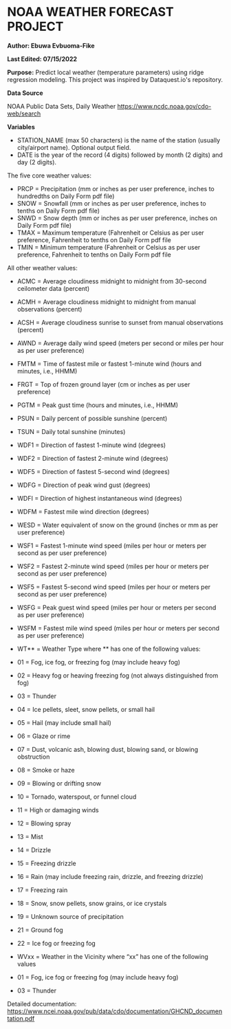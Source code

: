 # NOAA WEATHER FORECAST PROJECT
**Author: Ebuwa Evbuoma-Fike**

**Last Edited: 07/15/2022**

**Purpose:**
Predict local weather (temperature parameters) using ridge regression modeling. This project was inspired by Dataquest.io's repository.

**Data Source**

NOAA Public Data Sets, Daily Weather
https://www.ncdc.noaa.gov/cdo-web/search

**Variables**

- STATION_NAME (max 50 characters) is the name of the station (usually city/airport name). Optional
output field.
- DATE is the year of the record (4 digits) followed by month (2 digits) and day (2 digits).

The five core weather values:
- PRCP = Precipitation (mm or inches as per user preference, inches to hundredths on Daily Form pdf file)
- SNOW = Snowfall (mm or inches as per user preference, inches to tenths on Daily Form pdf file)
- SNWD = Snow depth (mm or inches as per user preference, inches on Daily Form pdf file)
- TMAX = Maximum temperature (Fahrenheit or Celsius as per user preference, Fahrenheit to tenths on Daily Form pdf file
- TMIN = Minimum temperature (Fahrenheit or Celsius as per user preference, Fahrenheit to tenths on Daily Form pdf file

All other weather values:

- ACMC = Average cloudiness midnight to midnight from 30-second ceilometer data (percent)
- ACMH = Average cloudiness midnight to midnight from manual observations (percent)
- ACSH = Average cloudiness sunrise to sunset from manual observations (percent)
- AWND = Average daily wind speed (meters per second or miles per hour as per user preference)
- FMTM = Time of fastest mile or fastest 1-minute wind (hours and minutes, i.e., HHMM)
- FRGT = Top of frozen ground layer (cm or inches as per user preference)
- PGTM = Peak gust time (hours and minutes, i.e., HHMM)
- PSUN = Daily percent of possible sunshine (percent)
- TSUN = Daily total sunshine (minutes)
- WDF1 = Direction of fastest 1-minute wind (degrees)
- WDF2 = Direction of fastest 2-minute wind (degrees)
- WDF5 = Direction of fastest 5-second wind (degrees)
- WDFG = Direction of peak wind gust (degrees)
- WDFI = Direction of highest instantaneous wind (degrees)
- WDFM = Fastest mile wind direction (degrees)
- WESD = Water equivalent of snow on the ground (inches or mm as per user preference)
- WSF1 = Fastest 1-minute wind speed (miles per hour or meters per second as per user preference)
- WSF2 = Fastest 2-minute wind speed (miles per hour or meters per second as per user preference)
- WSF5 = Fastest 5-second wind speed (miles per hour or meters per second as per user preference)
- WSFG = Peak guest wind speed (miles per hour or meters per second as per user preference)
- WSFM = Fastest mile wind speed (miles per hour or meters per second as per user preference)
- WT** = Weather Type where ** has one of the following values: 
-  01 = Fog, ice fog, or freezing fog (may include heavy fog)
-  02 = Heavy fog or heaving freezing fog (not always distinguished from fog)
-  03 = Thunder
-  04 = Ice pellets, sleet, snow pellets, or small hail
-  05 = Hail (may include small hail)
-  06 = Glaze or rime
-  07 = Dust, volcanic ash, blowing dust, blowing sand, or blowing obstruction
-  08 = Smoke or haze
-  09 = Blowing or drifting snow
-  10 = Tornado, waterspout, or funnel cloud
-  11 = High or damaging winds
-  12 = Blowing spray
-  13 = Mist
-  14 = Drizzle
-  15 = Freezing drizzle
-  16 = Rain (may include freezing rain, drizzle, and freezing drizzle)
-  17 = Freezing rain
-  18 = Snow, snow pellets, snow grains, or ice crystals
-  19 = Unknown source of precipitation
-  21 = Ground fog
-  22 = Ice fog or freezing fog

- WVxx = Weather in the Vicinity where “xx” has one of the following values
- 01 = Fog, ice fog or freezing fog (may include heavy fog)
- 03 = Thunder

Detailed documentation: https://www.ncei.noaa.gov/pub/data/cdo/documentation/GHCND_documentation.pdf

